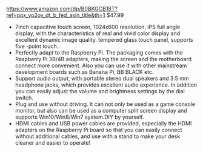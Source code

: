 https://www.amazon.com/dp/B0BKGCB18T?ref=ppx_yo2ov_dt_b_fed_asin_title&th=1
$47.99

-   7inch capacitive touch screen, 1024x600 resolution, IPS full angle display, with the characteristics of real and vivid color display and excellent dynamic image quality. tempered glass touch panel, supports five -point touch.
- Perfectly adapt to the Raspberry Pi. The packaging comes with the Raspberry Pi 3B/4B adapters, making the screen and the motherboard connect more convenient. Also you can use it with other mainstream development boards such as Banana Pi, BB BLACK etc.
- Support audio output, with portable stereo dual speakers and 3.5 mm headphone jacks, which provides excellent audio experience. In addition you can easily adjust the volume and brightness settings by the dial switch.
- Plug and use without driving. It can not only be used as a game console monitor, but also can be used as a computer split screen display and supports Win10/Win8/Win7 system.DIY by yourself.
- HDMI cables and USB power cables are provided, especially the HDMI adapters on the Raspberry Pi board so that you can easily connect without additional cables, and use with a stand to make your desk cleaner and easier to operate!